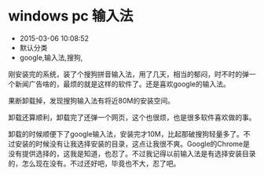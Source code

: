 # windows pc 输入法
- 2015-03-06 10:08:52
- 默认分类
- google,输入法,搜狗,

<!--markdown-->刚安装完的系统，装了个搜狗拼音输入法，用了几天，相当的郁闷，时不时的弹一个新闻广告啥的，最烦的就是这样的软件了。还是喜欢google的输入法。


<!--more-->


果断卸载掉，发现搜狗输入法有将近80M的安装空间。

卸载还算顺利，卸载完了还弹一个网页，这个也很烦，也是很多软件喜欢做的事。

卸载的时候顺便下了google输入法，安装完才10M，比起那破搜狗轻量多了。不过安装的时候没有让我选择安装的目录，这点让我很不爽。Google的Chrome是没有提供选择的，这我是知道，也忍了。不过我记得以前输入法是有选择安装目录的，怎么现在没有。不过还好吧，毕竟也不大，忍了吧。